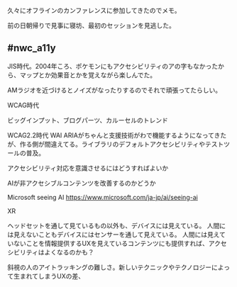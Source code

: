 久々にオフラインのカンファレンスに参加してきたのでメモ。

前の日朝帰りで見事に寝坊、最初のセッションを見逃した。

## #nwc_a11y

JIS時代。2004年ころ、ポケモンにもアクセシビリティのアの字もなかったから、マップとか効果音とかを覚えながら楽しんでた。

AMラジオを近づけるとノイズがなったりするのでそれで頑張ってたらしい。

WCAG時代

ビッグインプット、ブログパーツ、カルーセルのトレンド

WCAG2.2時代 WAI ARIAがちゃんと支援技術がわで機能するようになってきたが、作る側が間違えてる。ライブラリのデフォルトアクセシビリティやテストツールの普及。

アクセシビリティ対応を意識させるにはどうすればよいか

AIが非アクセシブルコンテンツを改善するのかどうか

Microsoft seeing AI
https://www.microsoft.com/ja-jp/ai/seeing-ai

XR

ヘッドセットを通して見ているもの以外も、デバイスには見えている。
人間には見えないこともデバイスにはセンサーを通して見えている。
人間には見えていないことを情報提供するUXを見えているコンテンツにも提供すれば、アクセシビリティはよくなるのかも？

斜視の人のアイトラッキングの難しさ。新しいテクニックやテクノロジーによって生まれてしまうUXの差、

